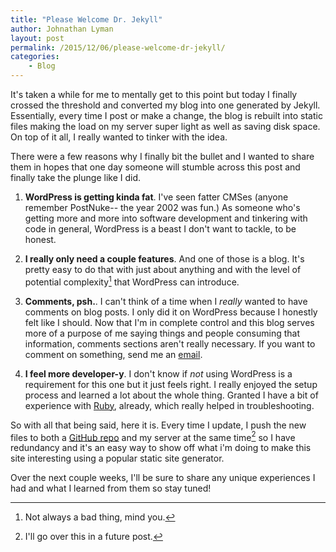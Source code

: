 ```yaml
---
title: "Please Welcome Dr. Jekyll"
author: Johnathan Lyman
layout: post
permalink: /2015/12/06/please-welcome-dr-jekyll/
categories:
    - Blog
---
```


It's taken a while for me to mentally get to this point but today I finally crossed the threshold and converted my blog into one generated by Jekyll. Essentially, every time I post or make a change, the blog is rebuilt into static files making the load on my server super light as well as saving disk space. On top of it all, I really wanted to tinker with the idea.

There were a few reasons why I finally bit the bullet and I wanted to share them in hopes that one day someone will stumble across this post and finally take the plunge like I did.

1. **WordPress is getting kinda fat**. I've seen fatter CMSes (anyone remember PostNuke-- the year 2002 was fun.) As someone who's getting more and more into software development and tinkering with code in general, WordPress is a beast I don't want to tackle, to be honest.

2. **I really only need a couple features**. And one of those is a blog. It's pretty easy to do that with just about anything and with the level of potential complexity[^1] that WordPress can introduce.

3. **Comments, psh.**. I can't think of a time when I *really* wanted to have comments on blog posts. I only did it on WordPress because I honestly felt like I should. Now that I'm in complete control and this blog serves more of a purpose of me saying things and people consuming that information, comments sections aren't really necessary. If you want to comment on something, send me an [email](/contact).

4. **I feel more developer-y**. I don't know if *not* using WordPress is a requirement for this one but it just feels right. I really enjoyed the setup process and learned a lot about the whole thing. Granted I have a bit of experience with [Ruby](https://github.com/search?l=Ruby&q=user%3Ajelyman2&ref=searchresults&type=Repositories&utf8=✓), already, which really helped in troubleshooting.

So with all that being said, here it is. Every time I update, I push the new files to both a [GitHub repo](http://jelyman2.github.io) and my server at the same time[^2] so I have redundancy and it's an easy way to show off what i'm doing to make this site interesting using a popular static site generator.

Over the next couple weeks, I'll be sure to share any unique experiences I had and what I learned from them so stay tuned!

[^1]: Not always a bad thing, mind you.
[^2]: I'll go over this in a future post.
